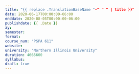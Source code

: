 ```yaml
---
title: "{{ replace .TranslationBaseName "-" " " | title }}"
date: 2020-06-17T00:00:00-06:00
enddate: 2020-08-05T00:00:00-06:00
publishdate: {{ .Date }}
ay:
semester:
format:
course_num: "PSPA 611"
website:
university: "Northern Illinois University"
duration: 4665600
syllabus:
draft: true
---
```

